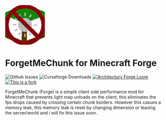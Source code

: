 <img src="src/main/resources/logo.png" width="128">

# ForgetMeChunk for Minecraft Forge

![Github Issues](https://img.shields.io/github/issues/AbdElAziz333/ForgetMeChunk-Forge)
![Curseforge Downloads](https://cf.way2muchnoise.eu/632973.svg)
[![Architectury Forge Loom](https://img.shields.io/badge/Built%20with-Architectury%20Forge%20Loom-orange)](https://github.com/architectury/architectury-loom)
[![This is a fork](https://img.shields.io/badge/This%20is%20port-Support%20the%20original-orange)](https://github.com/mjwells2002/ForgetMeChunk/tree/main)

ForgetMeChunk (Forge) is a simple client side performance mod for Minecraft that prevents light map unloads on the client, this eliminates the fps drops caused by crossing certain chunk borders.
However this casues a memory leak, this memory leak is reset by changing dimension or leaving the server/world and i will fix this issue soon.
